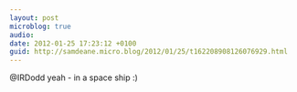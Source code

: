 ```yaml
---
layout: post
microblog: true
audio: 
date: 2012-01-25 17:23:12 +0100
guid: http://samdeane.micro.blog/2012/01/25/t162208908126076929.html
---
```

@IRDodd yeah - in a space ship :)
